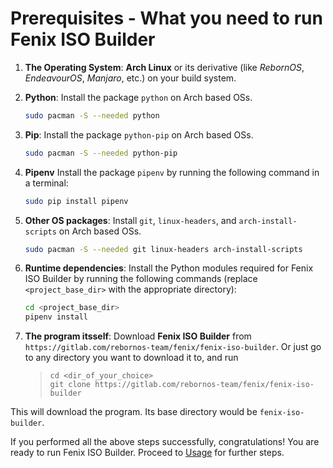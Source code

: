# Prerequisites - What you need to run Fenix ISO Builder

1. **The Operating System**: **Arch Linux** or its derivative (like *RebornOS*, *EndeavourOS*, *Manjaro*, etc.) on your build system.

2. **Python**: Install the package `python` on Arch based OSs.

   ```sh
   sudo pacman -S --needed python
   ```

3. **Pip**: Install the package `python-pip` on Arch based OSs.

   ```sh
   sudo pacman -S --needed python-pip
   ```

4. **Pipenv** Install the package `pipenv` by running the following command in a terminal:

   ```sh
   sudo pip install pipenv
   ```

5. **Other OS packages**: Install `git`, `linux-headers`, and `arch-install-scripts` on Arch based OSs.

   ```sh
   sudo pacman -S --needed git linux-headers arch-install-scripts
   ```

6. **Runtime dependencies**: Install the Python modules required for Fenix ISO Builder by running the following commands (replace `<project_base_dir>` with the appropriate directory):

   ```sh
   cd <project_base_dir>
   pipenv install
   ```

7. **The program itsself**: Download **Fenix ISO Builder** from `https://gitlab.com/rebornos-team/fenix/fenix-iso-builder`. Or just go to any directory you want to download it to, and run

   > ```
   > cd <dir_of_your_choice>
   > git clone https://gitlab.com/rebornos-team/fenix/fenix-iso-builder
   > ```

This will download the program. Its base directory would be `fenix-iso-builder`.

If you performed all the above steps successfully, congratulations! You are ready to run Fenix ISO Builder. Proceed to [Usage](https://rebornos-team.gitlab.io/fenix/fenix-iso-builder/usage.html#usage) for further steps.